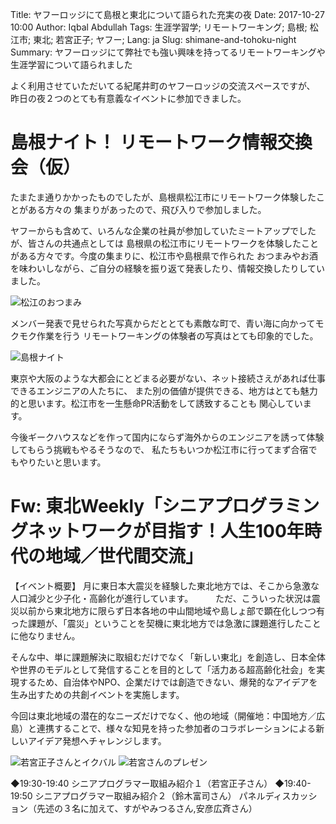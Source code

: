 Title: ヤフーロッジにて島根と東北について語られた充実の夜
Date: 2017-10-27 10:00
Author: Iqbal Abdullah
Tags: 生涯学習学; リモートワーキング; 島根; 松江市; 東北; 若宮正子; ヤフー; 
Lang: ja
Slug: shimane-and-tohoku-night
Summary: ヤフーロッジにて弊社でも強い興味を持ってるリモートワーキングや生涯学習について語られました

よく利用させていただいてる紀尾井町のヤフーロッジの交流スペースですが、
昨日の夜２つのとても有意義なイベントに参加できました。

# 島根ナイト！ リモートワーク情報交換会（仮）

たまたま通りかかったものでしたが、島根県松江市にリモートワーク体験したことがある方々の
集まりがあったので、飛び入りで参加しました。

ヤフーからも含めて、いろんな企業の社員が参加していたミートアップでしたが、皆さんの共通点としては
島根県の松江市にリモートワークを体験したことがある方々です。今度の集まりに、松江市や島根県で作られた
おつまみやお酒を味わいしながら、ご自分の経験を振り返て発表したり、情報交換したりしていました。

![松江のおつまみ]({filename}/images/lodge-20171026/IMAG0474.jpg)

メンバー発表で見せられた写真からだととても素敵な町で、青い海に向かってモクモク作業を行う
リモートワーキングの体験者の写真はとても印象的でした。

![島根ナイト]({filename}/images/lodge-20171026/IMAG0475.jpg)

東京や大阪のような大都会にとどまる必要がない、ネット接続さえがあれば仕事できるエンジニアの人たちに、
また別の価値が提供できる、地方はとても魅力的と思います。松江市を一生懸命PR活動をして誘致することも
関心しています。

今後ギークハウスなどを作って国内にならず海外からのエンジニアを誘って体験してもらう挑戦もやるそうなので、
私たちもいつか松江市に行ってまず合宿でもやりたいと思います。

# Fw: 東北Weekly「シニアプログラミングネットワークが目指す！人生100年時代の地域／世代間交流」

【イベント概要】
月に東日本大震災を経験した東北地方では、そこから急激な人口減少と少子化・高齢化が進行しています。
　　
ただ、こういった状況は震災以前から東北地方に限らず日本各地の中山間地域や島しょ部で顕在化しつつ有った課題が、「震災」ということを契機に東北地方では急激に課題進行したことに他なりません。

そんな中、単に課題解決に取組むだけでなく「新しい東北」を創造し、日本全体や世界のモデルとして発信することを目的として「活力ある超高齢化社会」を実現するため、自治体やNPO、企業だけでは創造できない、爆発的なアイデアを生み出すための共創イベントを実施します。

今回は東北地域の潜在的なニーズだけでなく、他の地域（開催地：中国地方／広島）と連携することで、様々な知見を持った参加者のコラボレーションによる新しいアイデア発想へチャレンジします。


![若宮正子さんとイクバル]({filename}/images/lodge-20171026/IMAG0477.jpg)
![若宮さんのプレゼン]({filename}/images/lodge-20171026/IMAG0476.jpg)


◆19:30-19:40 シニアプログラマー取組み紹介１（若宮正子さん）
◆19:40-19:50 シニアプログラマー取組み紹介２（鈴木富司さん）
パネルディスカッション（先述の３名に加えて、すがやみつるさん,安彦広斉さん）

